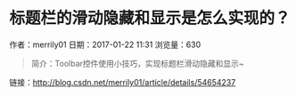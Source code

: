 # 标题栏的滑动隐藏和显示是怎么实现的？
作者：merrily01
日期：2017-01-22 11:31
浏览量：630
> 简介：Toolbar控件使用小技巧，实现标题栏滑动隐藏和显示~

 链接：http://blog.csdn.net/merrily01/article/details/54654237
